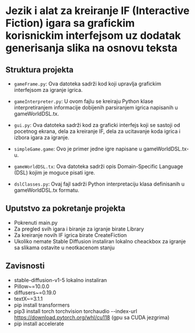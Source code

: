 #  Jezik i alat za kreiranje IF (Interactive Fiction) igara sa grafickim korisnickim interfejsom uz dodatak generisanja slika na osnovu teksta

## Struktura projekta

- `gameFrame.py`: Ova datoteka sadrži kod koji upravlja grafickim interfejsom za igranje igrica.

- `gameInterpreter.py`: U ovom fajlu se kreiraju Python klase interpretiranjem informacije dobijenih parsiranjem igrica napisanih u gameWorldDSL.tx.

- `gui.py`: Ova datoteka sadrži kod za graficki interfejs koji se sastoji od pocetnog ekrana, dela za kreiranje IF, dela za
     ucitavanje koda igrica i izbora igara za igranje.

- `simpleGame.game`: Ovo je primer jedne igre napisane u gameWorldDSL.tx-u.

- `gameWorldDSL.tx`: Ova datoteka sadrži opis Domain-Specific Language (DSL) kojim je moguce pisati igre.

- `dslClasses.py`: Ovaj fajl sadrži Python interpretaciju klasa definisanih u gameWorldDSL.tx formatu.

## Uputstvo za pokretanje projekta

- Pokrenuti main.py
- Za pregled svih igara i biranje za igranje birate Library
- Za kreiranje novih IF igrica birate CreateFiction
- Ukoliko nemate Stable Diffusion instaliran lokalno cheackbox za igranje sa slikama ostavite u neotkacenom stanju

## Zavisnosti

- stable-diffusion-v1-5 lokalno instaliran
- Pillow~=10.0.0
- diffusers~=0.19.0
- textX~=3.1.1
- pip install transformers
- pip3 install torch torchvision torchaudio --index-url https://download.pytorch.org/whl/cu118
  (gpu sa CUDA jezgrima)
- pip install accelerate
